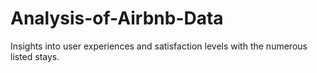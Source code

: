 # Analysis-of-Airbnb-Data
Insights into user experiences and satisfaction levels with the numerous listed stays.
